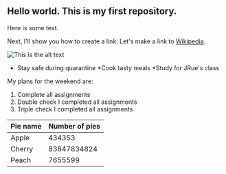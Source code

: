 ## Hello world. This is my first repository.

Here is some text.

Next, I'll show you how to create a link. Let's make a link to [Wikipedia](https://wikipedia.org/).

![This is the alt text](https://docs.google.com/spreadsheets/d/e/2PACX-1vRZ0pipssy2stLaKlo2WbGWn3M1jKCjFPBqgGSJLNrSE70fRWI6eVYn6XmWuGbwoIvAgD6bneKZdR6l/pubchart?oid=2081959109&format=image)

* Stay safe during quarantine
*Cook tasty meals
*Study for JRue's class

My plans for the weekend are:

1. Complete all assignments
2. Double check I completed all assignments
3. Triple check I completed all assignments

| Pie name | Number of pies | 
|----------|----------------|
| Apple    | 434353         |
| Cherry   | 83847834824    |
| Peach    | 7655599        |
